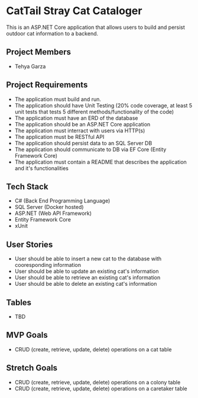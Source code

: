 # CatTail Stray Cat Cataloger

This is an ASP.NET Core application that allows users to build and persist outdoor cat information to a backend. 

## Project Members
- Tehya Garza

## Project Requirements
- The application must build and run.
- The application should have Unit Testing (20% code coverage, at least 5 unit tests that tests 5 different methods/functionality of the code)
- The application must have an ERD of the database
- The application should be an ASP.NET Core application
- The application must interract with users via HTTP(s)
- The application must be RESTful API
- The application should persist data to an SQL Server DB
- The application should communicate to DB via EF Core (Entity Framework Core)
- The application must contain a README that describes the application and it's functionalities


## Tech Stack
- C# (Back End Programming Language)
- SQL Server (Docker hosted)
- ASP.NET (Web API Framework)
- Entity Framework Core
- xUnit

## User Stories
- User should be able to insert a new cat to the database with cooresponding information
- User should be able to update an existing cat's information
- User should be able to retrieve an existing cat's information
- User should be able to delete an existing cat's information

## Tables
- TBD

## MVP Goals
- CRUD (create, retrieve, update, delete) operations on a cat table

## Stretch Goals
- CRUD (create, retrieve, update, delete) operations on a colony table
- CRUD (create, retrieve, update, delete) operations on a caretaker table
